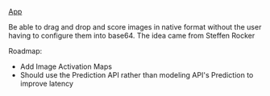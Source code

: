 [App](https://share.streamlit.io/iveksl2/streamlit_apps/visual_ai/drag_and_drop.py)

Be able to drag and drop and score images in native format without the user having to configure them into base64. The idea came from Steffen Rocker

Roadmap:
  * Add Image Activation Maps 
  * Should use the Prediction API rather than modeling API's Prediction to improve latency
